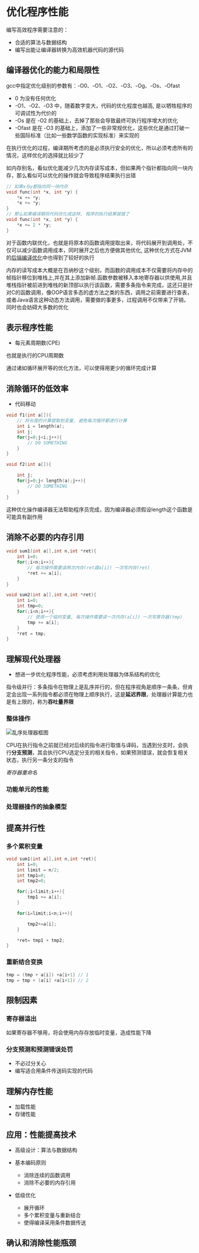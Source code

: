 # 优化程序性能

编写高效程序需要注意的：

- 合适的算法与数据结构
- 编写出能让编译器转换为高效机器代码的源代码

## 编译器优化的能力和局限性

gcc中指定优化级别的参数有：-O0、-O1、-O2、-O3、-Og、-Os、-Ofast

- 0 为没有任何优化
- -O1、-O2、-O3 中，随着数字变大，代码的优化程度也越高, 是以牺牲程序的可调试性为代价的
- -Os 是在 -O2 的基础上，去掉了那些会导致最终可执行程序增大的优化
- -Ofast 是在 -O3 的基础上，添加了一些非常规优化，这些优化是通过打破一些国际标准（比如一些数学函数的实现标准）来实现的

在执行优化的过程，编译期所考虑的是必须执行安全的优化，所以必须考虑所有的情况，这样优化的选择就比较少了

如内存别名，看似优化能减少几次内存读写成本，但如果两个指针都指向同一块内存，那么看似可以优化的操作就会导致程序结果执行出错

```c
// 如果x与y都指向同一块内存
void func(int *x, int *y) {
    *x += *y;
    *x += *y;
}
// 那么如果编译期将代码优化成这样, 程序的执行结果就错了
void func(int *x, int *y) {
    *x += 2 * *y;
}
```

对于函数内联优化，也就是将原本的函数调用提取出来，将代码展开到调用处，不仅可以减少函数调用成本，同时展开之后也方便做其他优化, 这种优化方式在JVM的[后端编译优化](/编程语言/JAVA/JVM/后端编译与优化.md#方法内联)中也得到了较好的执行

内存的读写成本大概是在百纳秒这个级别，而函数的调用成本不仅需要将内存中的帧指针移位到堆栈上,并在其上添加新帧.函数参数被移入本地寄存器以供使用,并且堆栈指针被前进到堆栈的新顶部以执行该函数，需要多条指令来完成，这还只是针对C的函数调用，像OOP语言多态的虚方法之类的东西，调用之前需要进行查表，或者Java语言这种动态方法调用，需要做的事更多，过程调用不仅带来了开销，同时也会妨碍大多数的优化

## 表示程序性能

- 每元素周期数(CPE)

也就是执行的CPU周期数

通过诸如循环展开等的优化方法，可以使得用更少的循环完成计算

## 消除循环的低效率

- 代码移动

```c
void f1(int a[]){
    // 将长度的计算提取到变量, 避免每次循环都进行计算
    int i = length(a);
    int j;
    for(j=0;j<i;j++){
        // DO SOMETHING
    }
}

void f2(int a[]){

    int j;
    for(j=0;j< length(a);j++){
        // DO SOMETHING
    }
}
```

这种优化操作编译器无法帮助程序员完成，因为编译器必须假设length这个函数是可能具有副作用

## 消除不必要的内存引用

```c
void sum1(int a[],int n,int *ret){
    int i=0;
    for(;i<n;i++){
        // 每次操作需要读两次内存(ret跟a[i]) 一次写内存(ret)
        *ret += a[i];
    }
}

void sum2(int a[],int n,int *ret){
    int i=0;
    int tmp=0;
    for(;i<n;i++){
        // 使用一个临时变量, 每次操作需要读一次内存(a[i]) 一次写寄存器(tmp)
        tmp += a[i];
    }
    *ret = tmp;
}
```

## 理解现代处理器

- 想进一步优化程序性能，必须考虑利用处理器为体系结构的优化

指令级并行：多条指令在物理上是乱序并行的，但在程序视角是顺序一条条，但肯定会出现一系列指令都必须在物理上顺序执行，这是**延迟界限**，处理器计算能力也是有上限的，称为**吞吐量界限**

### 整体操作

![乱序处理器框图](/assets/屏幕截图%202022-03-31%20164213.png)

CPU在执行指令之前就已经对后续的指令进行取值与译码，当遇到分支时，会执行**分支预测**，其会执行CPU选定分支的相关指令，如果预测错误，就会恢复相关状态，执行另一条分支的指令

_寄存器重命名_

### 功能单元的性能

### 处理器操作的抽象模型

## 提高并行性

### 多个累积变量

```c
void sum1(int a[],int n,int *ret){
    int i=0;
    int limit = n/2;
    int tmp1=0;
    int tmp2=0;

    for(;i<limit;i++){
        tmp1 += a[i];
    }

    for(i=limit;i<n;i++){

        tmp2+=a[i];
    }

    *ret= tmp1 + tmp2;
}
```

### 重新结合变换

```c
tmp = (tmp + a[i]) +a[i+1] // 1
tmp = tmp + (a[i] +a[i+1]) // 2
```

## 限制因素

### 寄存器溢出

如果寄存器不够用，将会使用内存存放临时变量，造成性能下降

### 分支预测和预测错误处罚

- 不必过分关心
- 编写适合用条件传送码实现的代码

## 理解内存性能

- 加载性能
- 存储性能

## 应用：性能提高技术

- 高级设计：算法与数据结构
- 基本编码原则

  - 消除连续的函数调用
  - 消除不必要的内存引用

- 低级优化

  - 展开循环
  - 多个累积变量与重新结合
  - 使得编译采用条件数据传送

## 确认和消除性能瓶颈

